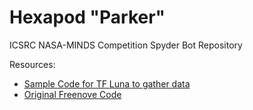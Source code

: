 # Hexapod "Parker"
ICSRC NASA-MINDS Competition Spyder Bot Repository

Resources:  
- [Sample Code for TF Luna to gather data](https://www.diyengineers.com/2022/06/02/lidar-how-to-use-with-arduino/)
- [Original Freenove Code](https://github.com/Freenove/Freenove_Big_Hexapod_Robot_Kit_for_Raspberry_Pi)

